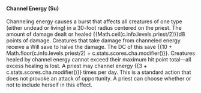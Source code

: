 #### **Channel Energy** (Su)

Channeling energy causes a burst that affects all creatures of one type (either undead or living) in a 30-foot radius centered on the priest.
The amount of damage dealt or healed {{Math.ceil(c.info.levels.priest/2)}}d8 points of damage.
Creatures that take damage from channeled energy receive a Will save to halve the damage.
The DC of this save {{10 + Math.floor(c.info.levels.priest/2) + c.stats.scores.cha.modifier()}}.
Creatures healed by channel energy cannot exceed their maximum hit point total—all excess healing is lost.
A priest may channel energy {{3 + c.stats.scores.cha.modifier()}} times per day.
This is a standard action that does not provoke an attack of opportunity.
A priest can choose whether or not to include herself in this effect.

